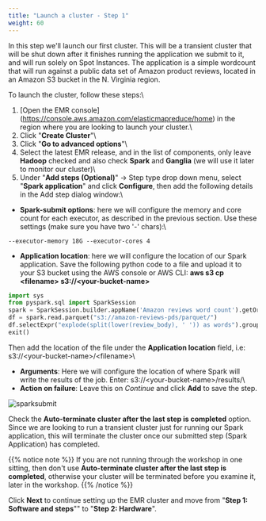 ```yaml
---
title: "Launch a cluster - Step 1"
weight: 60
---
```


In this step we'll launch our first cluster. This will be a transient cluster that will be shut down after it finishes running the application we submit to it, and will run solely on Spot Instances. The application is a simple wordcount that will run against a public data set of Amazon product reviews, located in an Amazon S3 bucket in the N. Virginia region.

To launch the cluster, follow these steps:\

1. [Open the EMR console] (https://console.aws.amazon.com/elasticmapreduce/home) in the region where you are looking to launch your cluster.\
1. Click "**Create Cluster**"\
1. Click "**Go to advanced options**"\
1. Select the latest EMR release, and in the list of components, only leave **Hadoop** checked and also check **Spark** and **Ganglia** (we will use it later to monitor our cluster)\
1. Under "**Add steps (Optional)**" -> Step type drop down menu, select "**Spark application**" and click **Configure**, then add the following details in the Add step dialog window:\

* **Spark-submit options**: here we will configure the memory and core count for each executor, as described in the previous section. Use these settings (make sure you have two '-' chars):\
```
--executor-memory 18G --executor-cores 4
```
* **Application location**: here we will configure the location of our Spark application. Save the following python code to a file and upload it to your S3 bucket using the AWS console or AWS CLI: **aws s3 cp \<filename\> s3://\<your-bucket-name\>**

```python
import sys
from pyspark.sql import SparkSession
spark = SparkSession.builder.appName('Amazon reviews word count').getOrCreate()
df = spark.read.parquet("s3://amazon-reviews-pds/parquet/")
df.selectExpr("explode(split(lower(review_body), ' ')) as words").groupBy("words").count().write.mode("overwrite").parquet(sys.argv[1])
exit()
```
Then add the location of the file under the **Application location** field, i.e: s3://\<your-bucket-name\>/\<filename\>\

* **Arguments**: Here we will configure the location of where Spark will write the results of the job. Enter: s3://\<your-bucket-name\>/results/\
* **Action on failure**: Leave this on *Continue* and click **Add** to save the step.

![sparksubmit](/images/running-emr-spark-apps-on-spot/sparksubmitstep1.png)

Check the **Auto-terminate cluster after the last step is completed** option. Since we are looking to run a transient cluster just for running our Spark application, this will terminate the cluster once our submitted step (Spark Application) has completed.

{{% notice note %}}
If you are not running through the workshop in one sitting, then don't use **Auto-terminate cluster after the last step is completed**, otherwise your cluster will be terminated before you examine it, later in the workshop.
{{% /notice %}}

Click **Next** to continue setting up the EMR cluster and move from "**Step 1: Software and steps**"" to "**Step 2: Hardware**".
